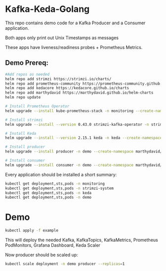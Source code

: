 # Kafka-Keda-Golang


This repo contains demo code for a Kafka Producer and a Consumer application.

Both apps only print out Unix Timestamps as messages

These apps have liveness/readiness probes + Prometheus Metrics.

## Demo Prereq:
```bash
#Add repos as needed
helm repo add strimzi https://strimzi.io/charts/
helm repo add prometheus-community https://prometheus-community.github.io/helm-charts
helm repo add kedacore https://kedacore.github.io/charts
helm repo add marthydavid https://marthydavid.github.io/helm-charts
helm repo update
```
```bash
# Install Prometheus Operator
helm upgrade --install kube-prometheus-stack -n monitoring --create-namespace prometheus-community/kube-prometheus-stack

# Install strimzi
helm upgrade --install --version 0.43.0 strimzi-kafka-operator -n strimzi-system --create-namespace strimzi/strimzi-kafka-operator

# Install Keda
helm upgrade --install --version 2.15.1 keda -n keda --create-namespace kedacore/keda

# Install producer
helm upgrade --install producer -n demo --create-namespace marthydavid/producer --set replicaCount=0 --set producer.kafka.topic=demo

# Install consumer
helm upgrade --install consumer -n demo --create-namespace marthydavid/consumer --set replicaCount=0 --set producer.kafka.topic=demo
```

Every application should be installed a short summary:

```bash
kubectl get deployment,sts,pods -n monitoring
kubectl get deployment,sts,pods -n strimzi-system
kubectl get deployment,sts,pods -n keda
kubectl get deployment,sts,pods -n demo
```

# Demo

```bash
kubectl apply -f example

```
This will deploy the needed Kafka, KafkaTopics, KafkaMetrics, Prometheus PodMonitors, Grafana Dashboard, Keda Scaler

Now producer should be scaled up:
```bash
kubectl scale deployment -n demo producer --replicas=1
```
